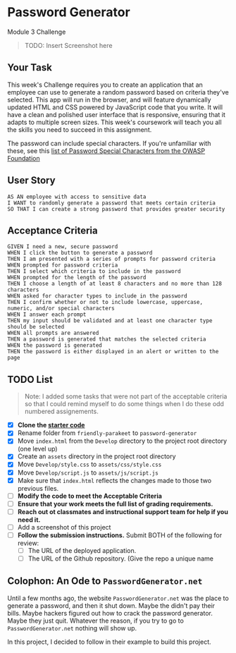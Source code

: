 # Password Generator
Module 3 Challenge

> TODO: Insert Screenshot here

## Your Task

This week's Challenge requires you to create an application that an employee can use to generate a random password based on criteria they've selected. This app will run in the browser, and will feature dynamically updated HTML and CSS powered by JavaScript code that you write. It will have a clean and polished user interface that is responsive, ensuring that it adapts to multiple screen sizes. This week's coursework will teach you all the skills you need to succeed in this assignment.

The password can include special characters. If you're unfamiliar with these, see this [list of Password Special Characters from the OWASP Foundation](https://owasp.org/www-community/password-special-characters)


## User Story

```
AS AN employee with access to sensitive data
I WANT to randomly generate a password that meets certain criteria
SO THAT I can create a strong password that provides greater security
```

## Acceptance Criteria

```
GIVEN I need a new, secure password
WHEN I click the button to generate a password
THEN I am presented with a series of prompts for password criteria
WHEN prompted for password criteria
THEN I select which criteria to include in the password
WHEN prompted for the length of the password
THEN I choose a length of at least 8 characters and no more than 128 characters
WHEN asked for character types to include in the password
THEN I confirm whether or not to include lowercase, uppercase, numeric, and/or special characters
WHEN I answer each prompt
THEN my input should be validated and at least one character type should be selected
WHEN all prompts are answered
THEN a password is generated that matches the selected criteria
WHEN the password is generated
THEN the password is either displayed in an alert or written to the page
```

## TODO List

> Note: I added some tasks that were not part of the acceptable criteria so that I could remind myself to do some things when I do these odd numbered assignements.

* [x] **Clone the [starter code](https://github.com/coding-boot-camp/friendly-parakeet)**
* [x] Rename folder from `friendly-parakeet` to `password-generator`
* [x] Move `index.html` from the `Develop` directory to the project root directory (one level up)
* [x] Create an `assets` directory in the project root directory
* [x] Move `Develop/style.css` to `assets/css/style.css`
* [x] Move `Develop/script.js` to `assets/js/script.js`
* [x] Make sure that `index.html` reflects the changes made to those two previous files.
* [ ] **Modify the code to meet the Acceptable Criteria**
* [ ] **Ensure that your work meets the full list of grading requirements.**
* [ ] **Reach out ot classmates and instructional support team for help if you need it.**
* [ ] Add a screenshot of this project
* [ ] **Follow the submission instructions.** Submit BOTH of the following for review:
   * [ ] The URL of the deployed application.
   * [ ] The URL of the Github repository. (Give the repo a unique name

## Colophon: An Ode to `PasswordGenerator.net`

Until a few months ago, the website `PasswordGenerator.net` was the place to generate a password, and then it shut down.  Maybe the didn't pay their bills. Maybe hackers figured out how to crack the password generator. Maybe they just quit. Whatever the reason, if you try to go to `PasswordGenerator.net` nothing will show up.

In this project, I decided to follow in their example to build this project.
